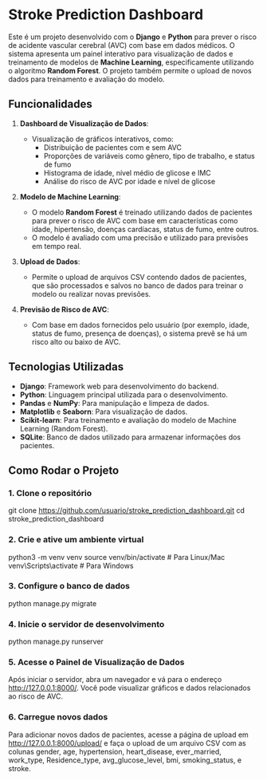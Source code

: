 # Stroke Prediction Dashboard

Este é um projeto desenvolvido com o **Django** e **Python** para prever o risco de acidente vascular cerebral (AVC) com base em dados médicos. O sistema apresenta um painel interativo para visualização de dados e treinamento de modelos de **Machine Learning**, especificamente utilizando o algoritmo **Random Forest**. O projeto também permite o upload de novos dados para treinamento e avaliação do modelo.

## Funcionalidades

1. **Dashboard de Visualização de Dados**:
   - Visualização de gráficos interativos, como:
     - Distribuição de pacientes com e sem AVC
     - Proporções de variáveis como gênero, tipo de trabalho, e status de fumo
     - Histograma de idade, nível médio de glicose e IMC
     - Análise do risco de AVC por idade e nível de glicose

2. **Modelo de Machine Learning**:
   - O modelo **Random Forest** é treinado utilizando dados de pacientes para prever o risco de AVC com base em características como idade, hipertensão, doenças cardíacas, status de fumo, entre outros.
   - O modelo é avaliado com uma precisão e utilizado para previsões em tempo real.

3. **Upload de Dados**:
   - Permite o upload de arquivos CSV contendo dados de pacientes, que são processados e salvos no banco de dados para treinar o modelo ou realizar novas previsões.

4. **Previsão de Risco de AVC**:
   - Com base em dados fornecidos pelo usuário (por exemplo, idade, status de fumo, presença de doenças), o sistema prevê se há um risco alto ou baixo de AVC.

## Tecnologias Utilizadas

- **Django**: Framework web para desenvolvimento do backend.
- **Python**: Linguagem principal utilizada para o desenvolvimento.
- **Pandas** e **NumPy**: Para manipulação e limpeza de dados.
- **Matplotlib** e **Seaborn**: Para visualização de dados.
- **Scikit-learn**: Para treinamento e avaliação do modelo de Machine Learning (Random Forest).
- **SQLite**: Banco de dados utilizado para armazenar informações dos pacientes.


## Como Rodar o Projeto

### 1. Clone o repositório

git clone https://github.com/usuario/stroke_prediction_dashboard.git
cd stroke_prediction_dashboard

### 2. Crie e ative um ambiente virtual

python3 -m venv venv
source venv/bin/activate  # Para Linux/Mac
venv\Scripts\activate     # Para Windows

### 3. Configure o banco de dados

python manage.py migrate

### 4. Inicie o servidor de desenvolvimento

python manage.py runserver

### 5. Acesse o Painel de Visualização de Dados

Após iniciar o servidor, abra um navegador e vá para o endereço http://127.0.0.1:8000/. Você pode visualizar gráficos e dados relacionados ao risco de AVC.

### 6. Carregue novos dados

Para adicionar novos dados de pacientes, acesse a página de upload em http://127.0.0.1:8000/upload/ e faça o upload de um arquivo CSV com as colunas gender, age, hypertension, heart_disease, ever_married, work_type, Residence_type, avg_glucose_level, bmi, smoking_status, e stroke.

